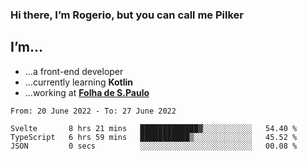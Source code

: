 ### Hi there, I’m Rogerio, but you can call me Pilker

## I’m…
- …a front-end developer
- …currently learning **Kotlin**
- …working at [**Folha de S.Paulo**](https://www.folha.com.br/)

<!--START_SECTION:waka-->

```text
From: 20 June 2022 - To: 27 June 2022

Svelte       8 hrs 21 mins   █████████████▓░░░░░░░░░░░   54.40 %
TypeScript   6 hrs 59 mins   ███████████▒░░░░░░░░░░░░░   45.52 %
JSON         0 secs          ░░░░░░░░░░░░░░░░░░░░░░░░░   00.08 %
```

<!--END_SECTION:waka-->
